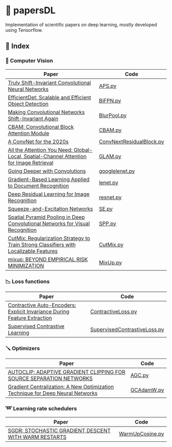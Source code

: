 # 🚀 papersDL

Implementation of scientific papers on deep learning, mostly developed using Tensorflow.

## 📄 Index

### 👀 Computer Vision

| Paper                                                                 | Code                                |
|-----------------------------------------------------------------------|---------------------------------------|
| [Truly Shift-Invariant Convolutional Neural Networks](https://arxiv.org/pdf/2011.14214) | [APS.py](cv/APS.py)                   |
| [EfficientDet: Scalable and Efficient Object Detection](https://arxiv.org/pdf/1911.09070) | [BiFPN.py](cv/BiFPN.py)               |
| [Making Convolutional Networks Shift-Invariant Again](https://arxiv.org/pdf/1904.11486) | [BlurPool.py](cv/BlurPool.py)         |
| [CBAM: Convolutional Block Attention Module](https://arxiv.org/pdf/1807.06521) | [CBAM.py](cv/CBAM.py)                 |
| [A ConvNet for the 2020s](https://arxiv.org/pdf/2201.03545)          | [ConvNextResidualBlock.py](cv/ConvNextResidualBlock.py) |
| [All the Attention You Need: Global-Local, Spatial-Channel Attention for Image Retrieval](https://arxiv.org/pdf/2107.08000) | [GLAM.py](cv/GLAM.py)                 |
| [Going Deeper with Convolutions](https://arxiv.org/pdf/1409.4842)    | [googlelenet.py](cv/googlelenet.py)   |
| [Gradient-Based Learning Applied to Document Recognition](http://yann.lecun.com/exdb/publis/pdf/lecun-01a.pdf) | [lenet.py](cv/lenet.py)               |
| [Deep Residual Learning for Image Recognition](https://arxiv.org/pdf/1512.03385) | [resnet.py](cv/resnet.py)             |
| [Squeeze-and-Excitation Networks](https://arxiv.org/pdf/1709.01507)  | [SE.py](cv/SE.py)                     |
| [Spatial Pyramid Pooling in Deep Convolutional Networks for Visual Recognition](https://arxiv.org/pdf/1406.4729) | [SPP.py](cv/SPP.py)                   |
| [CutMix: Regularization Strategy to Train Strong Classifiers with Localizable Features](https://arxiv.org/pdf/1905.04899) | [CutMix.py](cv/CutMix.py)                   |
| [mixup: BEYOND EMPIRICAL RISK MINIMIZATION](https://arxiv.org/pdf/1710.09412) | [MixUp.py](cv/MixUp.py)                   |

### 📉 Loss functions

| Paper                                                                 | Code                                |
|-----------------------------------------------------------------------|---------------------------------------|
| [Contractive Auto-Encoders: Explicit Invariance During Feature Extraction](http://www.icml-2011.org/papers/455_icmlpaper.pdf) | [ContractiveLoss.py](losses/ContractiveLoss.py)                   |
| [Supervised Contrastive Learning](https://arxiv.org/pdf/2004.11362) | [SupervisedContrastiveLoss.py](losses/SupervisedContrastiveLoss.py)               |

### 🪛 Optimizers

| Paper                                                                 | Code                                |
|-----------------------------------------------------------------------|---------------------------------------|
| [AUTOCLIP: ADAPTIVE GRADIENT CLIPPING FOR SOURCE SEPARATION NETWORKS](https://arxiv.org/pdf/2007.14469) | [AGC.py](optimizers/AGC.py)                   |
| [Gradient Centralization: A New Optimization Technique for Deep Neural Networks](https://arxiv.org/pdf/2004.01461) | [GCAdamW.py](optimizers/GCAdamW.py)               |

### ➿ Learning rate schedulers

| Paper                                                                 | Code                                |
|-----------------------------------------------------------------------|---------------------------------------|
| [SGDR: STOCHASTIC GRADIENT DESCENT WITH WARM RESTARTS](https://arxiv.org/pdf/1608.03983) | [WarmUpCosine.py](schedulers/WarmUpCosine.py)                   |
